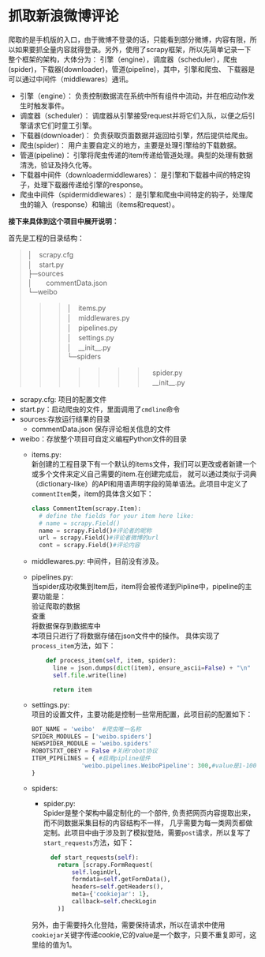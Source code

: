 #  抓取新浪微博评论  
爬取的是手机版的入口，由于微博不登录的话，只能看到部分微博，内容有限，所以如果要抓全量内容就得登录。另外，使用了scrapy框架，所以先简单记录一下整个框架的架构，大体分为：
引擎（engine），调度器（scheduler），爬虫(spider)，下载器(downloader)，管道(pipeline)，其中，引擎和爬虫、
下载器是可以通过中间件（middlewares）通讯。  

* 引擎（engine）：
  负责控制数据流在系统中所有组件中流动，并在相应动作发生时触发事件。
* 调度器（scheduler）：
调度器从引擎接受request并将它们入队，以便之后引擎请求它们时童工引擎。
* 下载器(downloader)：
负责获取页面数据并返回给引擎，然后提供给爬虫。
* 爬虫(spider)：
用户主要自定义的地方，主要是处理引擎给的下载数据。
* 管道(pipeline)：
引擎将爬虫传递的item传递给管道处理。典型的处理有数据清洗，验证及持久化等。
* 下载器中间件（downloadermiddlewares）：
是引擎和下载器中间的特定钩子，处理下载器传递给引擎的response。
* 爬虫中间件（spidermiddlewares）：
是引擎和爬虫中间特定的钩子，处理爬虫的输入（response）和输出（items和request）。   

**接下来具体到这个项目中展开说明：**  

首先是工程的目录结构：  
>│　scrapy.cfg  
>│　start.py  
>├─sources  
>│　　commentData.json  
>└─weibo  
>>>│　items.py  
>>>│　middlewares.py  
>>>│　pipelines.py  
>>>│　settings.py  
>>>│　\_\_init\_\_.py  
>>>└─spiders  
>>>>>>>　spider.py  
>>>>>>>　\_\_init\_\_.py   

* scrapy.cfg: 项目的配置文件
* start.py：启动爬虫的文件，里面调用了`cmdline`命令  
* sources:存放运行结果的目录  
  * commentData.json  保存评论相关信息的文件  
* weibo：存放整个项目可自定义编程Python文件的目录
  * items.py:  
    新创建的工程目录下有一个默认的items文件，我们可以更改或者新建一个或多个文件来定义自己需要的item.在创建完成后，
    就可以通过类似于词典（dictionary-like）的API和用语声明字段的简单语法。此项目中定义了`commentItem`类，item的具体含义如下：

    ```python
    class CommentItem(scrapy.Item):
      # define the fields for your item here like:
      # name = scrapy.Field()
      name = scrapy.Field()#评论者的昵称
      url = scrapy.Field()#评论者微博的url
      cont = scrapy.Field()#评论内容
    ```
 
  * middlewares.py:  中间件，目前没有涉及。
  * pipelines.py:    
    当spider成功收集到Item后，item将会被传递到Pipline中，pipeline的主要功能是：    
    验证爬取的数据  
    查重  
    将数据保存到数据库中  
    本项目只进行了将数据存储在json文件中的操作。 具体实现了`process_item`方法，如下：  

    ```python
        def process_item(self, item, spider):
          line = json.dumps(dict(item), ensure_ascii=False) + "\n"
          self.file.write(line)

          return item
    ```
  * settings.py:    
    项目的设置文件，主要功能是控制一些常用配置，此项目前的配置如下：  
    ```python
    BOT_NAME = 'weibo'  #爬虫唯一名称
    SPIDER_MODULES = ['weibo.spiders']
    NEWSPIDER_MODULE = 'weibo.spiders'
    ROBOTSTXT_OBEY = False #关闭robot协议
    ITEM_PIPELINES = { #启用pipline组件
                  'weibo.pipelines.WeiboPipeline': 300,#value是1-1000的一个数字，数字越小，优先级越高。
    }
    ```
  * spiders:    
    * spider.py:    
      Spider是整个架构中最定制化的一个部件, 负责把网页内容提取出来，而不同数据采集目标的内容结构不一样，
      几乎需要为每一类网页都做定制。此项目中由于涉及到了模拟登陆，需要`post`请求，所以复写了`start_requests`方法，如下：  
      
      ```python
        def start_requests(self):
          return [scrapy.FormRequest(
              self.loginUrl,
              formdata=self.getFormData(),
              headers=self.getHeaders(),
              meta={'cookiejar': 1},
              callback=self.checkLogin
          )]
      ```
    另外，由于需要持久化登陆，需要保持请求，所以在请求中使用`cookiejar`关键字传递cookie,它的value是一个数字，只要不重复即可，这里给的值为1。
 


